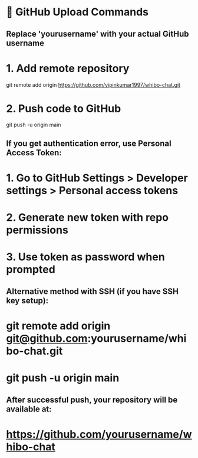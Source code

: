 # 🚀 GitHub Upload Commands

## Replace 'yourusername' with your actual GitHub username

# 1. Add remote repository
git remote add origin https://github.com/vipinkumar1997/whibo-chat.git

# 2. Push code to GitHub
git push -u origin main

## If you get authentication error, use Personal Access Token:
# 1. Go to GitHub Settings > Developer settings > Personal access tokens
# 2. Generate new token with repo permissions
# 3. Use token as password when prompted

## Alternative method with SSH (if you have SSH key setup):
# git remote add origin git@github.com:yourusername/whibo-chat.git
# git push -u origin main

## After successful push, your repository will be available at:
# https://github.com/yourusername/whibo-chat
